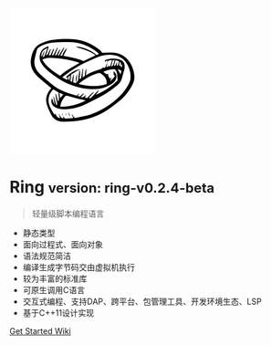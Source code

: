 <!-- _coverpage.md -->

![](./media/ring-logo-1.png)

# Ring <small>version: ring-v0.2.4-beta</small>

> 轻量级脚本编程语言
> 

- 静态类型
- 面向过程式、面向对象
- 语法规范简洁
- 编译生成字节码交由虚拟机执行
- 较为丰富的标准库
- 可原生调用C语言
- 交互式编程、支持DAP、跨平台、包管理工具、开发环境生态、LSP
- 基于C++11设计实现

[Get Started Wiki](./markdown/index-v2/001-Ring简介.md)

